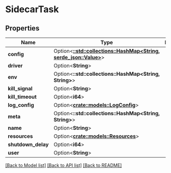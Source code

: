 # SidecarTask

## Properties

Name | Type | Description | Notes
------------ | ------------- | ------------- | -------------
**config** | Option<[**::std::collections::HashMap<String, serde_json::Value>**](serde_json::Value.md)> |  | [optional]
**driver** | Option<**String**> |  | [optional]
**env** | Option<**::std::collections::HashMap<String, String>**> |  | [optional]
**kill_signal** | Option<**String**> |  | [optional]
**kill_timeout** | Option<**i64**> |  | [optional]
**log_config** | Option<[**crate::models::LogConfig**](LogConfig.md)> |  | [optional]
**meta** | Option<**::std::collections::HashMap<String, String>**> |  | [optional]
**name** | Option<**String**> |  | [optional]
**resources** | Option<[**crate::models::Resources**](Resources.md)> |  | [optional]
**shutdown_delay** | Option<**i64**> |  | [optional]
**user** | Option<**String**> |  | [optional]

[[Back to Model list]](../README.md#documentation-for-models) [[Back to API list]](../README.md#documentation-for-api-endpoints) [[Back to README]](../README.md)


